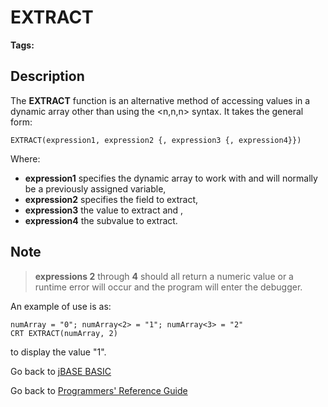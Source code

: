 # EXTRACT

<PageHeader />

**Tags:**
<badge text='dynamic arrays manipultation' vertical='middle' />

## Description

The **EXTRACT** function is an alternative method of accessing values in a dynamic array other than using the &lt;n,n,n&gt; syntax. It takes the general form:

```
EXTRACT(expression1, expression2 {, expression3 {, expression4}})
```

Where:

- **expression1** specifies the dynamic array to work with and will normally be a previously assigned variable,
- **expression2** specifies the field to extract,
- **expression3** the value to extract and ,
- **expression4** the subvalue to extract.

## Note

> **expressions 2** through **4** should all return a numeric value or a runtime error will occur and the program will enter the debugger.

An example of use is as:

```
numArray = "0"; numArray<2> = "1"; numArray<3> = "2"
CRT EXTRACT(numArray, 2)
```

to display the value "1".

Go back to [jBASE BASIC](./../README.md)

Go back to [Programmers' Reference Guide](./../../reference-guides/jbc/README.md)

<PageFooter />
